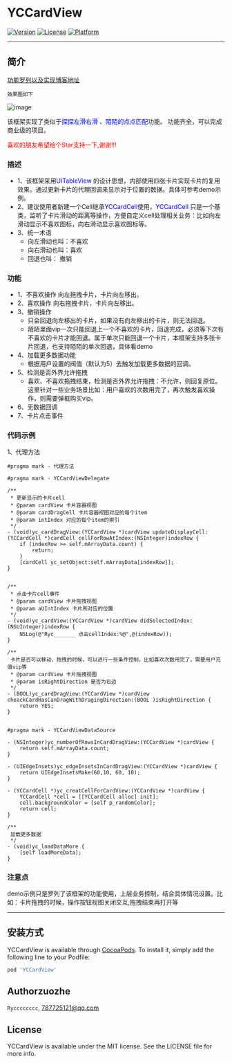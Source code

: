 # YCCardView
[![Version](https://img.shields.io/cocoapods/v/YCCardView.svg?style=flat)](https://cocoapods.org/pods/YCCardView)
[![License](https://img.shields.io/cocoapods/l/YCCardView.svg?style=flat)](https://cocoapods.org/pods/YCCardView)
[![Platform](https://img.shields.io/cocoapods/p/YCCardView.svg?style=flat)](https://cocoapods.org/pods/YCCardView)

-----
## 简介

[功能罗列以及实现博客地址](https://juejin.cn/editor/drafts/7036766272616398856 "") 


`效果图如下`

![image](./source/img_01.gif)

该框架实现了类似于<font color=#0000FF >探探左滑右滑</font> 、<font color=#0000FF >陌陌的点点匹配</font>功能。 功能齐全，可以完成商业级的项目。

<font color=#FF0000 >喜欢的朋友希望给个Star支持一下,谢谢!!!</font>

### 描述
- 1、该框架采用<font color=#0000FF >UITableView</font> 的设计思想，内部使用四张卡片实现卡片的复用效果。通过更新卡片的代理回调来显示对于位置的数据。具体可参考demo示例。
- 2、建议使用者新建一个Cell继承<font color=#0000FF >YCCardCell</font>使用，<font color=#0000FF >YCCardCell</font> 只是一个基类，监听了卡片滑动的距离等操作，方便自定义cell处理相关业务：比如向左滑动显示不喜欢图标，向右滑动显示喜欢图标等。
- 3、统一术语
    - 向左滑动也叫：不喜欢
    - 向右滑动也叫：喜欢
    - 回退也叫： 撤销 

### 功能
- 1、不喜欢操作
   向左拖拽卡片，卡片向左移出。
- 2、喜欢操作
    向右拖拽卡片，卡片向左移出。
- 3、撤销操作
    - 只会回退向左移出的卡片，如果没有向左移出的卡片，则无法回退。 
    - 陌陌里面vip一次只能回退上一个不喜欢的卡片，回退完成，必须等下次有不喜欢的卡片才能回退。属于单次只能回退一个卡片，本框架支持多张卡片回退，也支持陌陌的单次回退，具体看demo
- 4、加载更多数据功能
    - 根据用户设置的阀值（默认为5）去触发加载更多数据的回调。
- 5、检测是否外界允许拖拽
    - 喜欢、不喜欢拖拽结束，检测是否外界允许拖拽：不允许，则回复原位。这里针对一些业务场景比如：用户喜欢的次数用完了，再次触发喜欢操作，则需要弹框购买vip。
- 6、无数据回调
- 7、卡片点击事件
    
    
### 代码示例

1、代理方法
```objc
#pragma mark - 代理方法

#pragma mark - YCCardViewDelegate

/**
 * 更新显示的卡片cell
 * @param cardView 卡片容器视图
 * @param cardDragCell 卡片容器视图对应的每个item
 * @param intIndex 对应的每个item的索引
 */
- (void)yc_cardDragView:(YCCardView *)cardView updateDisplayCell:(YCCardCell *)cardCell cellForRowAtIndex:(NSInteger)indexRow {
    if (indexRow >= self.mArrayData.count) {
        return;
    }
    [cardCell yc_setObject:self.mArrayData[indexRow]];
}


/**
 * 点击卡片cell事件
 * @param cardView 卡片拖拽视图
 * @param aUIntIndex 卡片所对应的位置
 */
- (void)yc_cardView:(YCCardView *)cardView didSelectedIndex:(NSUInteger)indexRow {
    NSLog(@"Ryc_______ 点击cellIndex:%@",@(indexRow));
}

/**
 卡片是否可以移动，拖拽的时候，可以进行一些条件控制，比如喜欢次数用完了，需要用户充值vip等
 * @param cardView 卡片拖拽视图
 * @param isRightDirection 是否为右边
 */
- (BOOL)yc_cardDragView:(YCCardView *)cardView cheackCardHasCanDragWithDragingDirection:(BOOL )isRightDirection {
    return YES;
}


#pragma mark - YCCardViewDataSource

- (NSInteger)yc_numberOfRowsInCardDragView:(YCCardView *)cardView {
    return self.mArrayData.count;
}

- (UIEdgeInsets)yc_edgeInsetsInCardDragView:(YCCardView *)cardView {
    return UIEdgeInsetsMake(60,10, 60, 10);
}

- (YCCardCell *)yc_creatCellForCardView:(YCCardView *)cardView {
    YCCardCell *cell = [[YCCardCell alloc] init];
    cell.backgroundColor = [self p_randomColor];
    return cell;
}

/**
 加载更多数据
 */
- (void)yc_loadDataMore {
    [self loadMoreData];
}

```


### 注意点
demo示例只是罗列了该框架的功能使用，上层业务控制，结合具体情况设置。比如：卡片拖拽的时候，操作按钮视图关闭交互,拖拽结束再打开等

-----
## 安装方式

YCCardView is available through [CocoaPods](https://cocoapods.org). To install
it, simply add the following line to your Podfile:

```ruby
pod 'YCCardView'
```

## Authorzuozhe

`Rycccccccc`, 787725121@qq.com

## License

YCCardView is available under the MIT license. See the LICENSE file for more info.
